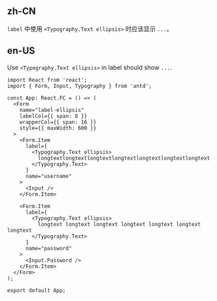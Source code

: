 ## zh-CN

`label` 中使用 `<Typography.Text ellipsis>` 时应该显示 `...`。

## en-US

Use `<Typography.Text ellipsis>` in label should show `...`.
```tsx
import React from 'react';
import { Form, Input, Typography } from 'antd';

const App: React.FC = () => (
  <Form
    name="label-ellipsis"
    labelCol={{ span: 8 }}
    wrapperCol={{ span: 16 }}
    style={{ maxWidth: 600 }}
  >
    <Form.Item
      label={
        <Typography.Text ellipsis>
          longtextlongtextlongtextlongtextlongtextlongtextlongtext
        </Typography.Text>
      }
      name="username"
    >
      <Input />
    </Form.Item>

    <Form.Item
      label={
        <Typography.Text ellipsis>
          longtext longtext longtext longtext longtext longtext longtext
        </Typography.Text>
      }
      name="password"
    >
      <Input.Password />
    </Form.Item>
  </Form>
);

export default App;
```
